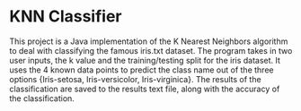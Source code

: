 # KNN Classifier

This project is a Java implementation of the K Nearest Neighbors algorithm to deal with classifying the famous iris.txt dataset. The program takes in two user inputs, the k value and the training/testing split for the iris dataset. It uses the 4 known data points to predict the class name out of the three options {Iris-setosa, Iris-versicolor, Iris-virginica}. The results of the classification are saved to the results text file, along with the accuracy of the classification.
